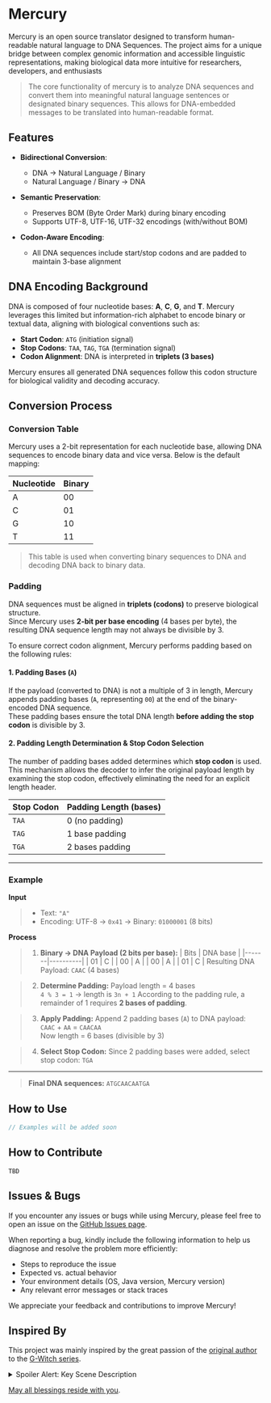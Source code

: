 # Mercury  

Mercury is an open source translator designed to transform human-readable natural language to DNA Sequences. The project aims for a unique bridge between complex genomic information and accessible linguistic representations, making biological data more intuitive for researchers, developers, and enthusiasts

 > The core functionality of mercury is to analyze DNA sequences and convert them into meaningful natural language sentences or designated binary sequences. This allows for DNA-embedded messages to be translated into human-readable format.

## Features
- **Bidirectional Conversion**:
    - DNA → Natural Language / Binary
    - Natural Language / Binary → DNA

- **Semantic Preservation**:
    - Preserves BOM (Byte Order Mark) during binary encoding
    - Supports UTF-8, UTF-16, UTF-32 encodings (with/without BOM)

- **Codon-Aware Encoding**:
    - All DNA sequences include start/stop codons and are padded to maintain 3-base alignment


## DNA Encoding Background

DNA is composed of four nucleotide bases: **A**, **C**, **G**, and **T**. Mercury leverages this limited but information-rich alphabet to encode binary or textual data, aligning with biological conventions such as:

- **Start Codon**: `ATG` (initiation signal)
- **Stop Codons**: `TAA`, `TAG`, `TGA` (termination signal)
- **Codon Alignment**: DNA is interpreted in **triplets (3 bases)**

Mercury ensures all generated DNA sequences follow this codon structure for biological validity and decoding accuracy.


## Conversion Process

###  Conversion Table

Mercury uses a 2-bit representation for each nucleotide base, allowing DNA sequences to encode binary data and vice versa. Below is the default mapping:

| Nucleotide | Binary |
|------------|--------|
| A          | 00     |
| C          | 01     |
| G          | 10     |
| T          | 11     |

> This table is used when converting binary sequences to DNA and decoding DNA back to binary data.

### Padding

DNA sequences must be aligned in **triplets (codons)** to preserve biological structure.  
Since Mercury uses **2-bit per base encoding** (4 bases per byte), the resulting DNA sequence length may not always be divisible by 3.

To ensure correct codon alignment, Mercury performs padding based on the following rules:

#### 1. Padding Bases (`A`)

If the payload (converted to DNA) is not a multiple of 3 in length, Mercury appends padding bases (`A`, representing `00`) at the end of the binary-encoded DNA sequence.  
These padding bases ensure the total DNA length **before adding the stop codon** is divisible by 3.

#### 2. Padding Length Determination & Stop Codon Selection

The number of padding bases added determines which **stop codon** is used.  
This mechanism allows the decoder to infer the original payload length by examining the stop codon, effectively eliminating the need for an explicit length header.

| Stop Codon | Padding Length (bases) |
|------------|-----------------------|
| `TAA`      | 0 (no padding)        |
| `TAG`      | 1 base padding        |
| `TGA`      | 2 bases padding       |

---

### Example

**Input**
> - Text: `"A"`
> - Encoding: UTF-8 → `0x41` → Binary: `01000001` (8 bits)

**Process**

>1. **Binary → DNA Payload (2 bits per base):**
| Bits | DNA base |
|-------|----------|
| 01    | C        |
| 00    | A        |
| 00    | A        |
| 01    | C        |
Resulting DNA Payload: `CAAC` (4 bases)

>2. **Determine Padding:**
Payload length = 4 bases  
`4 % 3 = 1` → length is `3n + 1`
According to the padding rule, a remainder of 1 requires **2 bases of padding**.

>3. **Apply Padding:**
Append 2 padding bases (`A`) to DNA payload:  
`CAAC` + `AA` = `CAACAA`  
Now length = 6 bases (divisible by 3)

>4. **Select Stop Codon:**
Since 2 padding bases were added, select stop codon: `TGA`

---

> **Final DNA sequences:** `ATGCAACAATGA`

## How to Use
```java
// Examples will be added soon
```

## How to Contribute
`TBD`

## Issues & Bugs

If you encounter any issues or bugs while using Mercury, please feel free to open an issue on the [GitHub Issues page](https://github.com/your-repo/mercury/issues).

When reporting a bug, kindly include the following information to help us diagnose and resolve the problem more efficiently:

- Steps to reproduce the issue
- Expected vs. actual behavior
- Your environment details (OS, Java version, Mercury version)
- Any relevant error messages or stack traces

We appreciate your feedback and contributions to improve Mercury!

## Inspired By

This project was mainly inspired by the great passion of the [original author](https://github.com/hodadako) to the [G-Witch series](https://en.gundam.info/about-gundam/series-pages/witch/).

<details>
<summary>Spoiler Alert: Key Scene Description</summary>

In a memorable scene, the protagonist Miorine Rembran discovers a hidden message encoded in the DNA of a tomato left by her mother.
<br><br>
The anime beautifully depicts this moment where a security system is unlocked using a Java-based system designed to decode the DNA message—mirroring the core idea behind this project.

</details>

[May all blessings reside with you](https://youtu.be/3eytpBOkOFA?si=lWngRVD31NY4kCwh).
